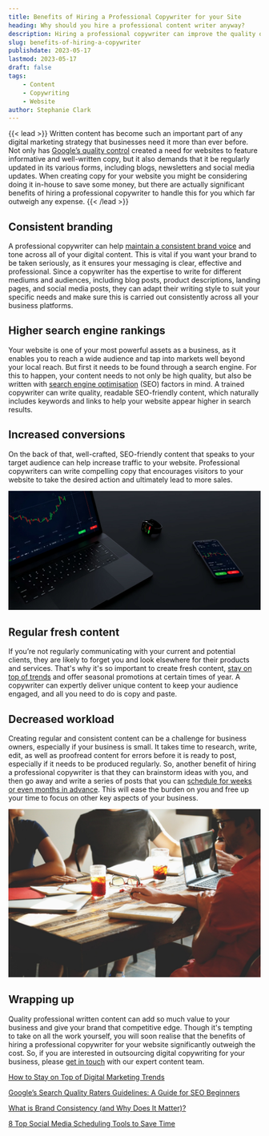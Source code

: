 ```yaml
---
title: Benefits of Hiring a Professional Copywriter for your Site
heading: Why should you hire a professional content writer anyway?
description: Hiring a professional copywriter can improve the quality of your content and increase sales. Read on to find out what a copywriter can do for your business.
slug: benefits-of-hiring-a-copywriter
publishdate: 2023-05-17
lastmod: 2023-05-17
draft: false
tags:
    - Content
    - Copywriting
    - Website
author: Stephanie Clark
---
```


{{< lead >}}
Written content has become such an important part of any digital marketing strategy that businesses need it more than
ever before. Not only has [Google’s quality control](https://developers.google.com/search/docs/essentials) created a
need for websites to feature informative and well-written copy, but it also demands that it be regularly updated in its
various forms, including blogs, newsletters and social media updates. When creating copy for your website you might be
considering doing it in-house to save some money, but there are actually significant benefits of hiring a professional
copywriter to handle this for you which far outweigh any expense.
{{< /lead >}}

[//]: # (![Laptop on Desk]&#40;images/laptop.jpg&#41;)

## Consistent branding

A professional copywriter can
help [maintain a consistent brand voice](https://marcom.com/build-trust-brand-consistency/) and tone across all of your
digital content. This is vital if you want your brand to be taken seriously, as it ensures your messaging is clear,
effective and professional. Since a copywriter has the expertise to write for different mediums and audiences, including
blog posts, product descriptions, landing pages, and social media posts, they can adapt their writing style to suit your
specific needs and make sure this is carried out consistently across all your business platforms.

## Higher search engine rankings

Your website is one of your most powerful assets as a business, as it enables you to reach a wide audience and tap into
markets well beyond your local reach. But first it needs to be found through a search engine. For this to happen, your
content needs to not only be high quality, but also be written
with [search engine optimisation](https://www.wordstream.com/seo) (SEO) factors in mind. A trained copywriter can write
quality, readable SEO-friendly content, which naturally includes keywords and links to help your website appear higher
in search results.

## Increased conversions

On the back of that, well-crafted, SEO-friendly content that speaks to your target audience can help increase traffic to
your website. Professional copywriters can write compelling copy that encourages visitors to your website to take the
desired action and ultimately lead to more sales.

![Graphs on Various Devices](images/graphs.jpg)

## Regular fresh content

If you’re not regularly communicating with your current and potential clients, they are likely to forget you and look
elsewhere for their products and services. That's why it's so important to create fresh
content, [stay on top of trends](https://www.linkedin.com/advice/0/how-do-you-keep-up-latest-social-media-trends) and
offer seasonal promotions at certain times of year. A copywriter can expertly deliver unique content to keep your
audience engaged, and all you need to do is copy and paste.

## Decreased workload

Creating regular and consistent content can be a challenge for business owners, especially if your business is small. It
takes time to research, write, edit, as well as proofread content for errors before it is ready to post, especially if
it needs to be produced regularly. So, another benefit of hiring a professional copywriter is that they can brainstorm
ideas with you, and then go away and write a series of posts that you
can [schedule for weeks or even months in advance](https://later.com/blog/social-media-scheduler/). This will ease the
burden on you and free up your time to focus on other key aspects of your business.

![Professional Meeting](images/meeting.jpg)

## Wrapping up

Quality professional written content can add so much value to your business and give your brand that competitive edge.
Though it's tempting to take on all the work yourself, you will soon realise that the benefits of hiring a professional
copywriter for your website significantly outweigh the cost. So, if you are interested in outsourcing digital
copywriting for your business, please [get in touch](https://ainsley.dev/services/) with our expert content team.

[How to Stay on Top of Digital Marketing Trends](https://tela.uk/2019/07/how-to-stay-on-top-of-digital-marketing-trends/)

[Google’s Search Quality Raters Guidelines: A Guide for SEO Beginners](https://www.searchenginejournal.com/google-eat/quality-raters-guidelines/)

[What is Brand Consistency (and Why Does It Matter)?](https://merlinone.com/what-is-brand-consistency/)

[8 Top Social Media Scheduling Tools to Save Time](https://sproutsocial.com/insights/social-media-scheduling-tools/)
